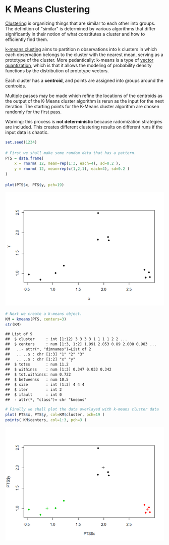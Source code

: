# K Means Clustering



[Clustering](https://en.wikipedia.org/wiki/Cluster_analysis)
is organizing things that are similar to each other into groups.
The definition of "similar" is determined by various algorithms that differ significantly in their notion of what constitutes a cluster and how to efficiently find them. 

[k-means clusting](https://en.wikipedia.org/wiki/K-means_clustering)
aims to partition n observations into k clusters in which each observation 
belongs to the cluster with the nearest mean, serving as a prototype of the cluster.
More pedantically: k-means is a type of 
[vector quantization](https://en.wikipedia.org/wiki/Vector_quantization), 
which is that it allows the modeling of probability density functions by the distribution of prototype vectors.

Each cluster has a **centroid**, and points are assigned into groups around the centroids.

Multiple passes may be made which refine the locations of the centroids as the output of the K-Means cluster algorithm is rerun as the input for the next iteration.  The starting points for the K-Means
cluster algorithm are chosen randomly for the first pass.

Warning: this process is **not deterministic** because radomization strategies are included.
This creates different clustering results on different runs if the input data is chaotic.


```r
set.seed(1234)

# First we shall make some random data that has a pattern.
PTS = data.frame(
    x = rnorm( 12, mean=rep(1:3, each=4), sd=0.2 ),
    y = rnorm( 12, mean=rep(c(1,2,1), each=4), sd=0.2 )
)

plot(PTS$x, PTS$y, pch=19)
```

![](kmeans-clustering_files/figure-html/example-1.png)

```r
# Next we create a k-means object.
KM = kmeans(PTS, centers=3)
str(KM)
```

```
## List of 9
##  $ cluster     : int [1:12] 3 3 3 3 1 1 1 1 2 2 ...
##  $ centers     : num [1:3, 1:2] 1.991 2.853 0.89 2.008 0.983 ...
##   ..- attr(*, "dimnames")=List of 2
##   .. ..$ : chr [1:3] "1" "2" "3"
##   .. ..$ : chr [1:2] "x" "y"
##  $ totss       : num 11.2
##  $ withinss    : num [1:3] 0.347 0.033 0.342
##  $ tot.withinss: num 0.722
##  $ betweenss   : num 10.5
##  $ size        : int [1:3] 4 4 4
##  $ iter        : int 2
##  $ ifault      : int 0
##  - attr(*, "class")= chr "kmeans"
```

```r
# Finally we shall plot the data overlayed with k-means cluster data
plot( PTS$x, PTS$y, col=KM$cluster, pch=19 )
points( KM$centers, col=1:3, pch=3 )
```

![](kmeans-clustering_files/figure-html/example-2.png)


